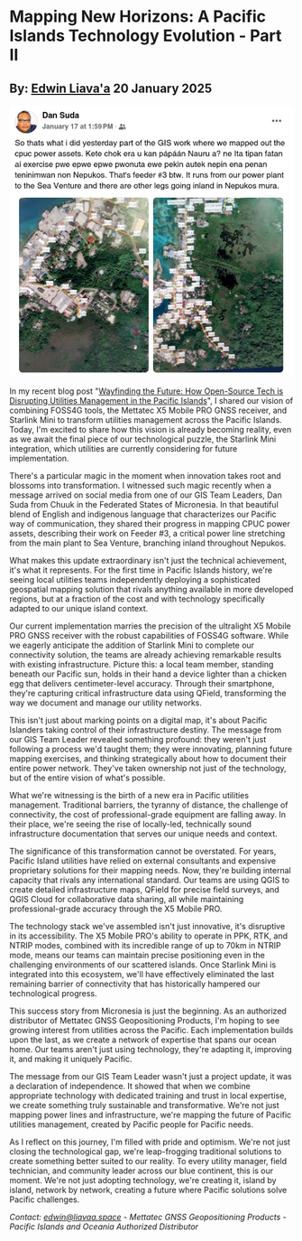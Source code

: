 # Mapping New Horizons: A Pacific Islands Technology Evolution - Part II
## By: [Edwin Liava'a](https://github.com/EdwinLiavaa) 20 January 2025

<p align="center">
 <img width="1000" src="https://github.com/EdwinLiavaa/liavaa.space/blob/main/blog/20250120/pic.png">
</p>

In my recent blog post "[Wayfinding the Future: How Open-Source Tech is Disrupting Utilities Management in the Pacific Islands](https://github.com/EdwinLiavaa/liavaa.space/blob/main/blog/20241129/20241129.md)", I shared our vision of combining FOSS4G tools, the Mettatec X5 Mobile PRO GNSS receiver, and Starlink Mini to transform utilities management across the Pacific Islands. Today, I'm excited to share how this vision is already becoming reality, even as we await the final piece of our technological puzzle, the Starlink Mini integration, which utilities are currently considering for future implementation.

There's a particular magic in the moment when innovation takes root and blossoms into transformation. I witnessed such magic recently when a message arrived on social media from one of our GIS Team Leaders, Dan Suda from Chuuk in the Federated States of Micronesia. In that beautiful blend of English and indigenous language that characterizes our Pacific way of communication, they shared their progress in mapping CPUC power assets, describing their work on Feeder #3, a critical power line stretching from the main plant to Sea Venture, branching inland throughout Nepukos.

What makes this update extraordinary isn't just the technical achievement, it's what it represents. For the first time in Pacific Islands history, we're seeing local utilities teams independently deploying a sophisticated geospatial mapping solution that rivals anything available in more developed regions, but at a fraction of the cost and with technology specifically adapted to our unique island context.

Our current implementation marries the precision of the ultralight X5 Mobile PRO GNSS receiver with the robust capabilities of FOSS4G software. While we eagerly anticipate the addition of Starlink Mini to complete our connectivity solution, the teams are already achieving remarkable results with existing infrastructure. Picture this: a local team member, standing beneath our Pacific sun, holds in their hand a device lighter than a chicken egg that delivers centimeter-level accuracy. Through their smartphone, they're capturing critical infrastructure data using QField, transforming the way we document and manage our utility networks.

This isn't just about marking points on a digital map, it's about Pacific Islanders taking control of their infrastructure destiny. The message from our GIS Team Leader revealed something profound: they weren't just following a process we'd taught them; they were innovating, planning future mapping exercises, and thinking strategically about how to document their entire power network. They've taken ownership not just of the technology, but of the entire vision of what's possible.

What we're witnessing is the birth of a new era in Pacific utilities management. Traditional barriers, the tyranny of distance, the challenge of connectivity, the cost of professional-grade equipment are falling away. In their place, we're seeing the rise of locally-led, technically sound infrastructure documentation that serves our unique needs and context.

The significance of this transformation cannot be overstated. For years, Pacific Island utilities have relied on external consultants and expensive proprietary solutions for their mapping needs. Now, they're building internal capacity that rivals any international standard. Our teams are using QGIS to create detailed infrastructure maps, QField for precise field surveys, and QGIS Cloud for collaborative data sharing, all while maintaining professional-grade accuracy through the X5 Mobile PRO.

The technology stack we've assembled isn't just innovative, it's disruptive in its accessibility. The X5 Mobile PRO's ability to operate in PPK, RTK, and NTRIP modes, combined with its incredible range of up to 70km in NTRIP mode, means our teams can maintain precise positioning even in the challenging environments of our scattered islands. Once Starlink Mini is integrated into this ecosystem, we'll have effectively eliminated the last remaining barrier of connectivity that has historically hampered our technological progress.

This success story from Micronesia is just the beginning. As an authorized distributor of Mettatec GNSS Geopositioning Products, I'm hoping to see growing interest from utilities across the Pacific. Each implementation builds upon the last, as we create a network of expertise that spans our ocean home. Our teams aren't just using technology, they're adapting it, improving it, and making it uniquely Pacific.

The message from our GIS Team Leader wasn't just a project update, it was a declaration of independence. It showed that when we combine appropriate technology with dedicated training and trust in local expertise, we create something truly sustainable and transformative. We're not just mapping power lines and infrastructure, we're mapping the future of Pacific utilities management, created by Pacific people for Pacific needs.

As I reflect on this journey, I'm filled with pride and optimism. We're not just closing the technological gap, we're leap-frogging traditional solutions to create something better suited to our reality. To every utility manager, field technician, and community leader across our blue continent, this is our moment. We're not just adopting technology, we're creating it, island by island, network by network, creating a future where Pacific solutions solve Pacific challenges.

*Contact: edwin@liavaa.space - Mettatec GNSS Geopositioning Products - Pacific Islands and Oceania Authorized Distributor*
